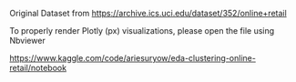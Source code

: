 Original Dataset from https://archive.ics.uci.edu/dataset/352/online+retail

To properly render Plotly (px) visualizations, please open the file using Nbviewer

https://www.kaggle.com/code/ariesuryow/eda-clustering-online-retail/notebook
